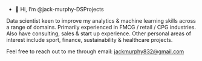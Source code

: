 - 👋 Hi, I’m @jack-murphy-DSProjects

Data scientist keen to improve my analytics & machine learning skills across a range of domains. 
Primarily experienced in FMCG / retail / CPG industries. Also have consulting, sales & start up experience.
Other personal areas of interest include sport, finance, sustainability & healthcare projects. 

Feel free to reach out to me through email: jackmurphy832@gmail.com
